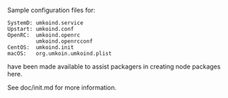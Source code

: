 Sample configuration files for:
```
SystemD: umkoind.service
Upstart: umkoind.conf
OpenRC:  umkoind.openrc
         umkoind.openrcconf
CentOS:  umkoind.init
macOS:   org.umkoin.umkoind.plist
```
have been made available to assist packagers in creating node packages here.

See doc/init.md for more information.
